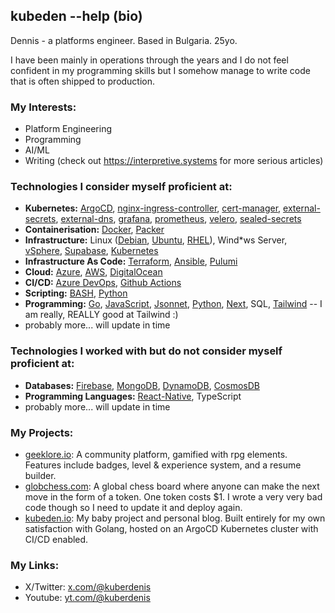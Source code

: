 ## kubeden --help (bio)

Dennis - a platforms engineer. Based in Bulgaria. 25yo.

I have been mainly in operations through the years and I do not feel confident in my programming skills but I somehow manage to write code that is often shipped to production.

### My Interests:

- Platform Engineering
- Programming
- AI/ML
- Writing (check out https://interpretive.systems for more serious articles)

### Technologies I consider myself proficient at:

- **Kubernetes:** [ArgoCD](https://argo-cd.readthedocs.io/en/stable/), [nginx-ingress-controller](https://github.com/kubernetes/ingress-nginx), [cert-manager](https://github.com/cert-manager/cert-manager), [external-secrets](https://github.com/external-secrets/kubernetes-external-secrets), [external-dns](https://github.com/kubernetes-sigs/external-dns), [grafana](https://grafana.com/), [prometheus](https://prometheus.io/), [velero](https://velero.io/), [sealed-secrets](https://github.com/bitnami-labs/sealed-secrets)
- **Containerisation:** [Docker](https://www.docker.com/), [Packer](https://www.packer.io/)
- **Infrastructure:** Linux ([Debian](https://www.debian.org/), [Ubuntu](https://ubuntu.com/), [RHEL](https://www.redhat.com/en/technologies/linux-platforms/enterprise-linux)), Wind*ws Server, [vSphere](https://www.vmware.com/products/vsphere.html), [Supabase](https://supabase.com/), [Kubernetes](https://kubernetes.io/)
- **Infrastructure As Code:** [Terraform](https://www.terraform.io/), [Ansible](https://www.ansible.com/), [Pulumi](https://www.pulumi.com/)
- **Cloud:** [Azure](https://azure.microsoft.com/en-us), [AWS](https://aws.amazon.com/), [DigitalOcean](https://www.digitalocean.com/)
- **CI/CD:** [Azure DevOps](https://azure.microsoft.com/en-us/products/devops), [Github Actions](https://docs.github.com/en/actions)
- **Scripting:** [BASH](https://en.wikipedia.org/wiki/Bash_(Unix_shell)), [Python](https://www.python.org/)
- **Programming:** [Go](https://go.dev/), [JavaScript](https://developer.mozilla.org/en-US/docs/Web/JavaScript), [Jsonnet](https://jsonnet.org/), [Python](https://www.python.org/), [Next](https://nextjs.org/), SQL, [Tailwind](http://tailwindcss.com/) -- I am really, REALLY good at Tailwind :)
- probably more... will update in time

### Technologies I worked with but do not consider myself proficient at:

- **Databases:** [Firebase](https://firebase.google.com/), [MongoDB](https://www.mongodb.com/), [DynamoDB](https://aws.amazon.com/dynamodb/), [CosmosDB](https://azure.microsoft.com/en-us/products/cosmos-db)
- **Programming Languages:** [React-Native](https://reactnative.dev/), TypeScript
- probably more... will update in time

### My Projects:

- [geeklore.io](https://geeklore.io): A community platform, gamified with rpg elements. Features include badges, level & experience system, and a resume builder.
- [globchess.com](https://globchess.com): A global chess board where anyone can make the next move in the form of a token. One token costs $1. I wrote a very very bad code though so I need to update it and deploy again.
- [kubeden.io](https://kubeden.io): My baby project and personal blog. Built entirely for my own satisfaction with Golang, hosted on an ArgoCD Kubernetes cluster with CI/CD enabled.

### My Links:
- X/Twitter: [x.com/@kuberdenis](x.com/kuberdenis)
- Youtube: [yt.com/@kuberdenis](https://youtube.com/@kuberdenis)

